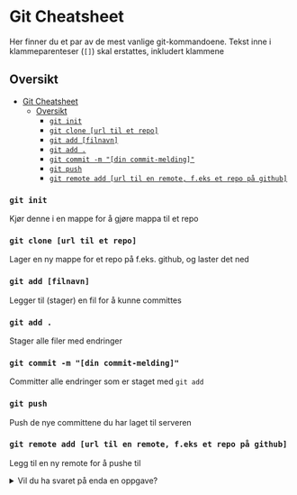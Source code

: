 # Git Cheatsheet

Her finner du et par av de mest vanlige git-kommandoene.
Tekst inne i klammeparenteser (`[]`) skal erstattes, inkludert klammene

## Oversikt
- [Git Cheatsheet](#git-cheatsheet)
  - [Oversikt](#oversikt)
    - [`git init`](#git-init)
    - [`git clone [url til et repo]`](#git-clone-url-til-et-repo)
    - [`git add [filnavn]`](#git-add-filnavn)
    - [`git add .`](#git-add-)
    - [`git commit -m "[din commit-melding]"`](#git-commit--m-din-commit-melding)
    - [`git push`](#git-push)
    - [`git remote add [url til en remote, f.eks et repo på github]`](#git-remote-add-url-til-en-remote-feks-et-repo-på-github)


### `git init`
Kjør denne i en mappe for å gjøre mappa til et repo

### `git clone [url til et repo]`
Lager en ny mappe for et repo på f.eks. github, og laster det ned

### `git add [filnavn]`
Legger til (stager) en fil for å kunne committes

### `git add .`
Stager alle filer med endringer

### `git commit -m "[din commit-melding]"`
Committer alle endringer som er staget med `git add`

### `git push`
Push de nye committene du har laget til serveren 

### `git remote add [url til en remote, f.eks et repo på github]`
Legg til en ny remote for å pushe til 

<details>
<summary>Vil du ha svaret på enda en oppgave?</summary>
<br>

Gå til [git-kurs.timini.no/submit](https://git-kurs.timini.no/submit) og lim inn dette flagget: `GIT_KURS_s4jpnfm8`

</details>
